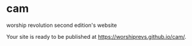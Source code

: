 # cam
worship revolution second edition's website 


Your site is ready to be published at https://worshiprevs.github.io/cam/.
